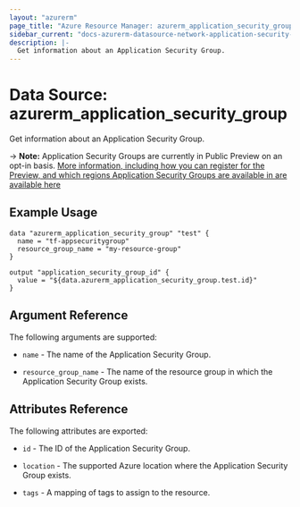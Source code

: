 ```yaml
---
layout: "azurerm"
page_title: "Azure Resource Manager: azurerm_application_security_group"
sidebar_current: "docs-azurerm-datasource-network-application-security-group"
description: |-
  Get information about an Application Security Group.
---
```


# Data Source: azurerm_application_security_group

Get information about an Application Security Group.

-> **Note:** Application Security Groups are currently in Public Preview on an opt-in basis. [More information, including how you can register for the Preview, and which regions Application Security Groups are available in are available here](https://docs.microsoft.com/en-us/azure/virtual-network/create-network-security-group-preview)

## Example Usage

```hcl
data "azurerm_application_security_group" "test" {
  name = "tf-appsecuritygroup"
  resource_group_name = "my-resource-group"
}

output "application_security_group_id" {
  value = "${data.azurerm_application_security_group.test.id}"
}
```

## Argument Reference

The following arguments are supported:

* `name` - The name of the Application Security Group.

* `resource_group_name` - The name of the resource group in which the Application Security Group exists.

## Attributes Reference

The following attributes are exported:

* `id` - The ID of the Application Security Group.

* `location` - The supported Azure location where the Application Security Group exists.

* `tags` - A mapping of tags to assign to the resource.
